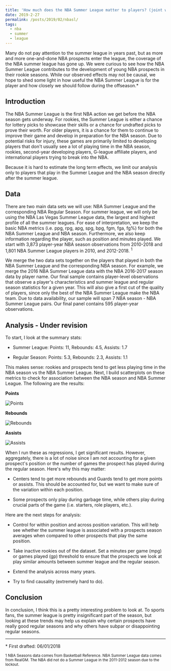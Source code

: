 ```yaml
---
title: 'How much does the NBA Summer League matter to players? (joint with Shivram Vishwanathan)'
date: 2019-2-27
permalink: /posts/2019/02/nbasl/
tags:
  - nba
  - summer
  - league
---
```


Many do not pay attention to the summer league in years past, but as more and more one-and-done NBA prospects enter the league, the coverage of the NBA summer league has gone up. We were curious to see how the NBA Summer League contributes to the development of young NBA prospects in their rookie seasons. While our observed effects may not be causal, we hope to shed some light in how useful the NBA Summer League is for the player and how closely we should follow during the offseason.*

Introduction
------
The NBA Summer League is the first NBA action we get before the NBA season gets underway. For rookies, the Summer League is either a chance for lottery picks to showcase their skills or a chance for undrafted picks to prove their worth. For older players, it is a chance for them to continue to improve their game and develop in preparation for the NBA season. Due to potential risks for injury, these games are primarily limited to developing players that don't usually see a lot of playing time in the NBA season, rookies, second-year developing players, G-league affiliate players, and international players trying to break into the NBA.

Because it is hard to estimate the long term effects, we limit our analysis only to players that play in the Summer League and the NBA season directly after the summer league.

Data
------
There are two main data sets we will use: NBA Summer League and the corresponding NBA Regular Season. For summer league, we will only be using the NBA Las Vegas Summer League data, the largest and highest profile of all the summer leagues. For ease of interpretation, we keep the basic NBA metrics (i.e. ppg, rpg, apg, spg, bpg, fgm, fga, fg%) for both the NBA Summer League and NBA season. Furthermore, we also keep information regarding the player, such as position and minutes played. We start with 3,873 player-year NBA season observations from 2010-2018 and 1,801 NBA Summer League players in 2010, and 2012-2018. <sup>1</sup> 

We merge the two data sets together on the players that played in both the NBA Summer League and the corresponding NBA season. For example, we merge the 2016 NBA Summer League data with the NBA 2016-2017 season data by player name. Our final sample contains player-level observations that observe a player's characteristics and summer league and regular season statistics for a given year. This will also give a first cut of the quality of players, since only the best of the NBA Summer League make the NBA team. Due to data availability, our sample will span 7 NBA season - NBA Summer League pairs. Our final panel contains 595 player-year observations. 


Analysis - Under revision
-------
To start, I look at the summary stats:

- Summer League: Points: 11, Rebounds: 4.5, Assists: 1.7

- Regular Season: Points: 5.3, Rebounds: 2.3, Assists: 1.1

This makes sense: rookies and prospects tend to get less playing time in the NBA season vs the NBA Summer League. Next, I build scatterplots on these metrics to check for association between the NBA season and NBA Summer League. The following are the results:

**Points**

![Points](https://klai1.github.io/images/binscatterpts.png)

**Rebounds**

![Rebounds](https://klai1.github.io/images/binscatterrpg.png)

**Assists**

![Assists](https://klai1.github.io/images/binscatterapg.png)

When I run these as regressions, I get significant results. However, aggregately, there is a lot of noise since I am not accounting for a given prospect's position or the number of games the prospect has played during the regular season. Here's why this may matter:

- Centers tend to get more rebounds and Guards tend to get more points or assists. This should be accounted for, but we want to make sure of the variation within each position.

- Some prospects only play during garbage time, while others play during crucial parts of the game (i.e. starters, role players, etc.).

Here are the next steps for analysis:

- Control for within position and across position variation. This will help see whether the summer league is associated with a prospects season averages when compared to other prospects that play the same position.

- Take inactive rookies out of the dataset. Set a minutes per game (mpg) or games played (gp) threshold to ensure that the prospects we look at play similar amounts between summer league and the regular season.

- Extend the analysis across many years.

- Try to find causality (extremely hard to do).

Conclusion
------
In conclusion, I think this is a pretty interesting problem to look at. To sports fans, the summer league is pretty insignificant part of the season, but looking at these trends may help us explain why certain prospects have really good regular seasons and why others have subpar or disappointing regular seasons.


--------

\* First drafted: 06/01/2018

<sup>1 NBA Seasons data comes from Basketball Reference. NBA Summer League data comes from RealGM. The NBA did not do a Summer League in the 2011-2012 season due to the lockout. 
  
